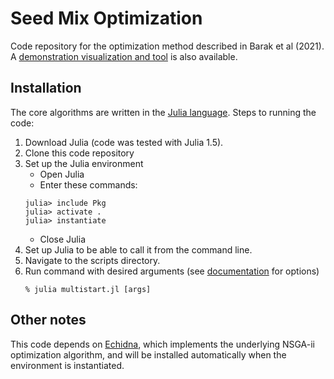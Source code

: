 # Seed Mix Optimization
Code repository for the optimization method described in Barak et al (2021). A 
[demonstration visualization and tool](https://phawthorne.github.io/computational-seed-mix-design/)
is also available.

## Installation
The core algorithms are written in the [Julia language](https://julialang.org/). Steps to running the code:

1. Download Julia (code was tested with Julia 1.5).
2. Clone this code repository
3. Set up the Julia environment
    - Open Julia
    - Enter these commands:
    ```
    julia> include Pkg
    julia> activate .
    julia> instantiate
    ```
    - Close Julia
4. Set up Julia to be able to call it from the command line. 
5. Navigate to the scripts directory.
6. Run command with desired arguments (see [documentation]() for options)
    ```
    % julia multistart.jl [args]
    ```

## Other notes
This code depends on [Echidna](https://github.com/phawthorne/Echidna), which implements the underlying 
NSGA-ii optimization algorithm, and will be installed automatically when the environment is instantiated.